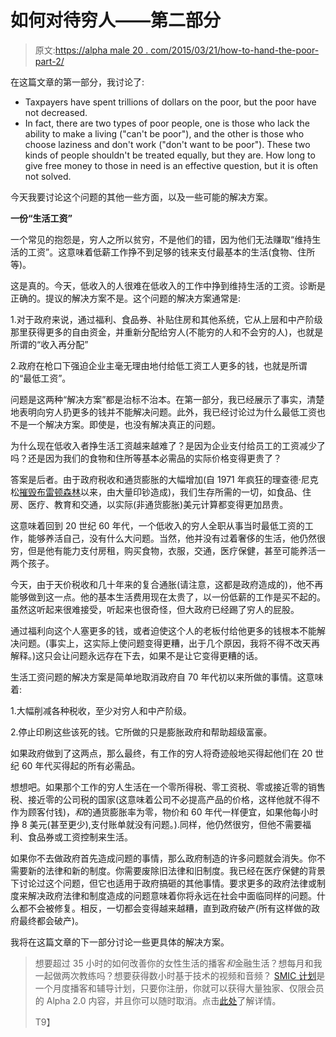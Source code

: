 # 如何对待穷人——第二部分

> 原文:[https://alpha male 20 . com/2015/03/21/how-to-hand-the-poor-part-2/](https://alphamale20.com/2015/03/21/how-to-handle-the-poor-part-2/)

在这篇文章的第一部分，我讨论了:

*   Taxpayers have spent trillions of dollars on the poor, but the poor have not decreased.
*   In fact, there are two types of poor people, one is those who lack the ability to make a living ("can't be poor"), and the other is those who choose laziness and don't work ("don't want to be poor"). These two kinds of people shouldn't be treated equally, but they are. How long to give free money to those in need is an effective question, but it is often not solved.

今天我要讨论这个问题的其他一些方面，以及一些可能的解决方案。

**一份“生活工资”**

一个常见的抱怨是，穷人之所以贫穷，不是他们的错，因为他们无法赚取“维持生活的工资”。这意味着低薪工作挣不到足够的钱来支付最基本的生活(食物、住所等)。

这是真的。今天，低收入的人很难在低收入的工作中挣到维持生活的工资。诊断是正确的。提议的解决方案不是。这个问题的解决方案通常是:

1.对于政府来说，通过福利、食品券、补贴住房和其他系统，它从上层和中产阶级那里获得更多的自由资金，并重新分配给穷人(不能穷的人和不会穷的人)，也就是所谓的“收入再分配”

2.政府在枪口下强迫企业主毫无理由地付给低工资工人更多的钱，也就是所谓的“最低工资”。

问题是这两种“解决方案”都是治标不治本。在第一部分，我已经展示了事实，清楚地表明向穷人扔更多的钱并不能解决问题。此外，我已经讨论过为什么最低工资也不是一个解决方案。即使是，也没有解决真正的问题。

为什么现在低收入者挣生活工资越来越难了？是因为企业支付给员工的工资减少了吗？还是因为我们的食物和住所等基本必需品的实际价格变得更贵了？

答案是后者。由于政府税收和通货膨胀的大幅增加(自 1971 年疯狂的理查德·尼克松[摧毁布雷顿森林](http://en.wikipedia.org/wiki/Nixon_Shock)以来，由大量印钞造成)，我们生存所需的一切，如食品、住房、医疗、教育和交通，以实际(非通货膨胀)美元计算都变得更加昂贵。

这意味着回到 20 世纪 60 年代，一个低收入的穷人全职从事当时最低工资的工作，能够养活自己，没有什么大问题。当然，他并没有过着奢侈的生活，他仍然很穷，但是他有能力支付房租，购买食物，衣服，交通，医疗保健，甚至可能养活一两个孩子。

今天，由于天价税收和几十年来的复合通胀(请注意，这都是政府造成的)，他不再能够做到这一点。他的基本生活费用现在太贵了，以一份低薪的工作是买不起的。虽然这听起来很难接受，听起来也很奇怪，但大政府已经踢了穷人的屁股。

通过福利向这个人塞更多的钱，或者迫使这个人的老板付给他更多的钱根本不能解决问题。(事实上，这实际上使问题变得更糟，出于几个原因，我将不得不改天再解释。)这只会让问题永远存在下去，如果不是让它变得更糟的话。

生活工资问题的解决方案是简单地取消政府自 70 年代初以来所做的事情。这意味着:

1.大幅削减各种税收，至少对穷人和中产阶级。

2.停止印刷这些该死的钱。它所做的只是膨胀政府和帮助超级富豪。

如果政府做到了这两点，那么最终，有工作的穷人将奇迹般地买得起他们在 20 世纪 60 年代买得起的所有必需品。

想想吧。如果那个工作的穷人生活在一个零所得税、零工资税、零或接近零的销售税、接近零的公司税的国家(这意味着公司不必提高产品的价格，这样他就不得不作为顾客付钱)，*和*的通货膨胀率为零，物价和 60 年代一样便宜，如果他每小时挣 8 美元(甚至更少),支付账单就没有问题。).同样，他仍然很穷，但他不需要福利、食品券或工资控制来生活。

如果你不去做政府首先造成问题的事情，那么政府制造的许多问题就会消失。你不需要新的法律和新的制度。你需要废除旧法律和旧制度。我已经在医疗保健的背景下讨论过这个问题，但它也适用于政府搞砸的其他事情。要求更多的政府法律或制度来解决政府法律和制度造成的问题意味着你将永远在社会中面临同样的问题。什么都不会被修复。相反，一切都会变得越来越糟，直到政府破产(所有这样做的政府最终都会破产)。

我将在这篇文章的下一部分讨论一些更具体的解决方案。

> 想要超过 35 小时的如何改善你的女性生活的播客*和*金融生活？想每月和我一起做两次教练吗？想要获得数小时基于技术的视频和音频？ [SMIC 计划](https://alphamale20.kartra.com/page/vIL17)是一个月度播客和辅导计划，只要你注册，你就可以获得大量独家、仅限会员的 Alpha 2.0 内容，并且你可以随时取消。点击[此处](https://alphamale20.kartra.com/page/vIL17)了解详情。
> 
> T9】